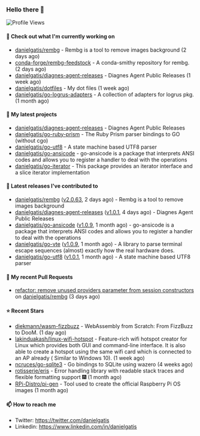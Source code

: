 ### Hello there 👋

![Profile Views](https://komarev.com/ghpvc/?username=danielgatis&label=PROFILE+VIEWS)

#### 👷 Check out what I'm currently working on

- [danielgatis/rembg](https://github.com/danielgatis/rembg) - Rembg is a tool to remove images background (2 days ago)
- [conda-forge/rembg-feedstock](https://github.com/conda-forge/rembg-feedstock) - A conda-smithy repository for rembg. (2 days ago)
- [danielgatis/diagnes-agent-releases](https://github.com/danielgatis/diagnes-agent-releases) - Diagnes Agent Public Releases (1 week ago)
- [danielgatis/dotfiles](https://github.com/danielgatis/dotfiles) - My dot files (1 week ago)
- [danielgatis/go-logrus-adapters](https://github.com/danielgatis/go-logrus-adapters) - A collection of adapters for logrus pkg. (1 month ago)

#### 🌱 My latest projects

- [danielgatis/diagnes-agent-releases](https://github.com/danielgatis/diagnes-agent-releases) - Diagnes Agent Public Releases
- [danielgatis/go-ruby-prism](https://github.com/danielgatis/go-ruby-prism) - The Ruby Prism parser bindings to GO (without cgo)
- [danielgatis/go-utf8](https://github.com/danielgatis/go-utf8) - A state machine based UTF8 parser
- [danielgatis/go-ansicode](https://github.com/danielgatis/go-ansicode) - go-ansicode is a package that interprets ANSI codes and allows you to register a handler to deal with the operations
- [danielgatis/go-iterator](https://github.com/danielgatis/go-iterator) - This package provides an iterator interface and a slice iterator implementation

#### 🔭 Latest releases I've contributed to

- [danielgatis/rembg](https://github.com/danielgatis/rembg) ([v2.0.63](https://github.com/danielgatis/rembg/releases/tag/v2.0.63), 2 days ago) - Rembg is a tool to remove images background
- [danielgatis/diagnes-agent-releases](https://github.com/danielgatis/diagnes-agent-releases) ([v1.0.1](https://github.com/danielgatis/diagnes-agent-releases/releases/tag/v1.0.1), 4 days ago) - Diagnes Agent Public Releases
- [danielgatis/go-ansicode](https://github.com/danielgatis/go-ansicode) ([v1.0.9](https://github.com/danielgatis/go-ansicode/releases/tag/v1.0.9), 1 month ago) - go-ansicode is a package that interprets ANSI codes and allows you to register a handler to deal with the operations
- [danielgatis/go-vte](https://github.com/danielgatis/go-vte) ([v1.0.9](https://github.com/danielgatis/go-vte/releases/tag/v1.0.9), 1 month ago) - A library to parse terminal escape sequences (almost) exactly how the real hardware does.
- [danielgatis/go-utf8](https://github.com/danielgatis/go-utf8) ([v1.0.1](https://github.com/danielgatis/go-utf8/releases/tag/v1.0.1), 1 month ago) - A state machine based UTF8 parser

#### 🔨 My recent Pull Requests

- [refactor: remove unused providers parameter from session constructors](https://github.com/danielgatis/rembg/pull/725) on [danielgatis/rembg](https://github.com/danielgatis/rembg) (3 days ago)

#### ⭐ Recent Stars

- [diekmann/wasm-fizzbuzz](https://github.com/diekmann/wasm-fizzbuzz) - WebAssembly from Scratch: From FizzBuzz to DooM. (1 day ago)
- [lakinduakash/linux-wifi-hotspot](https://github.com/lakinduakash/linux-wifi-hotspot) - Feature-rich wifi hotspot creator for Linux which provides both GUI and command-line interface. It is also able to create a hotspot using the same wifi card which is connected to an AP already ( Similar to Windows 10).  (1 week ago)
- [ncruces/go-sqlite3](https://github.com/ncruces/go-sqlite3) - Go bindings to SQLite using wazero (4 weeks ago)
- [rotisserie/eris](https://github.com/rotisserie/eris) - Error handling library with readable stack traces and flexible formatting support 🎆 (1 month ago)
- [RPi-Distro/pi-gen](https://github.com/RPi-Distro/pi-gen) - Tool used to create the official Raspberry Pi OS images (1 month ago)

#### 📫 How to reach me

- Twitter: https://twitter.com/danielgatis
- Linkedin: https://www.linkedin.com/in/danielgatis
